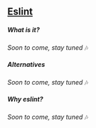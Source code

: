## [Eslint](https://github.com/eslint/eslint)
##### What is it?
_Soon to come, stay tuned_ 🎶

##### Alternatives
_Soon to come, stay tuned_ 🎶

##### Why eslint?
_Soon to come, stay tuned_ 🎶

